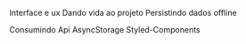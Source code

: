 Interface e ux
Dando vida ao projeto
Persistindo dados offline

Consumindo Api
AsyncStorage
Styled-Components